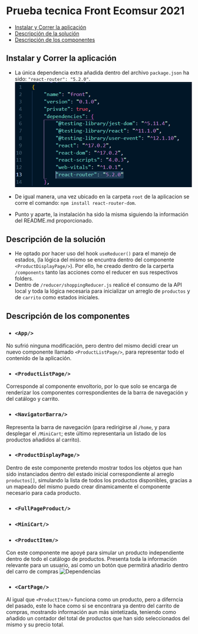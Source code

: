 # Prueba tecnica Front Ecomsur 2021

- [Instalar y Correr la aplicación](#instalar-y-correr-la-aplicación)
- [Descripción de la solución](#descripción-de-la-solución)
- [Descripción de los componentes](#descripción-de-los-componentes)

## Instalar y Correr la aplicación

- La única dependencia extra añadida dentro del archivo `package.json` ha sido: `"react-router": "5.2.0"`.
![Dependencias](https://github.com/RosasMagandaRicardo/pruebaTecnica-Ecomsur/blob/main/dependencias.PNG?raw=true)

- De igual manera, una vez ubicado en la carpeta `root` de la aplicacion se corre el comando: `npm install react-router-dom`.

- Punto y aparte, la instalación ha sido la misma siguiendo la información del README.md proporcionado.

## Descripción de la solución

- He optado por hacer uso del hook `useReducer()` para el manejo de estados, (la lógica del mismo se encuntra dentro del componente `<ProductDisplayPage/>`). Por ello, he creado dentro de la carperta `/components` tanto las acciones como el reducer en sus respectivos folders.
- Dentro de `/reducer/shoppingReducer.js` realicé el consumo de la API local y toda la lógica necesaria para inicializar un arreglo de `productos` y de `carrito` como estados iniciales.

## Descripción de los componentes

- ### `<App/>`
No sufrió ninguna modificación, pero dentro del mismo decidí crear un nuevo componente llamado `<ProductListPage/>`, para representar todo el contenido de la aplicación.

- ### `<ProductListPage/>`
Corresponde al componente envoltorio, por lo que solo se encarga de renderizar los componentes correspondientes de la barra de navegación y del catálogo y carrito.

- ### `<NavigatorBarra/>`
Representa la barra de navegación (para redirigirse al `/home`, y para desplegar el `/MiniCart`; este último representaría un listado de los productos añadidos al carrito).

- ### `<ProductDisplayPage/>`
Dentro de este componente pretendo mostrar todos los objetos que han sido instanciados dentro del estado inicial correspondiente al arreglo `productos[]`, simulando la lista de todos los productos disponibles, gracias a un mapeado del mismo puedo crear dinamicamente el componente necesario para cada producto.

- ### `<FullPageProduct/>`

- ### `<MiniCart/>`

- ### `<ProductItem/>`
Con este componente me apoyé para simular un producto independiente dentro de todo el catálogo de productos. Presenta toda la información relevante para un usuario, así como un botón que permitirá añadirlo dentro del carro de compras
![Dependencias](./bitacora-images/product-item.png)

- ### `<CartPage/>`
Al igual que `<ProductItem/>` funciona como un producto, pero a diferncia del pasado, este lo hace como si se encontrara ya dentro del carrito de compras, mostrando información aun más sintetizada, teniendo como añadido un contador del total de productos que han sido seleccionados del mismo y su precio total.